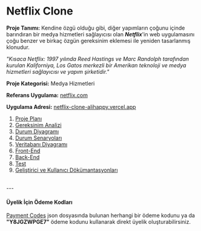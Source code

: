 # Netflix Clone 
**Proje Tanımı:** Kendine özgü olduğu gibi, diğer yapımların çoğunu içinde barındıran bir medya hizmetleri sağlayıcısı olan ***Netflix***'in web uygulamasını çoğu benzer ve birkaç özgün gereksinim eklemesi ile yeniden tasarlanmış klonudur.

*"Kısaca Netflix: 1997 yılında Reed Hastings ve Marc Randolph tarafından kurulan Kaliforniya, Los Gatos merkezli bir Amerikan teknoloji ve medya hizmetleri sağlayıcısı ve yapım şirketidir."* <br/>

**Proje Kategorisi:** Medya Hizmetleri

**Referans Uygulama:** [netflix.com](https://www.netflix.com/)

**Uygulama Adresi:** [netflix-clone-alihappy.vercel.app](https://netflix-clone-alihappy.vercel.app/)

1. [Proje Planı](./readme/ProjectPlan.md)
2. [Gereksinim Analizi](./readme/Requirements.md)
3. [Durum Diyagramı](./readme/StateDiagram.md)
4. [Durum Senaryoları](./readme/CaseScenarios.md)
5. [Veritabanı Diyagramı](./readme/DatabaseDiagram.md)
6. [Front-End](./readme/Frontend.md)
7. [Back-End](./readme/Backend.md)
8. [Test](./readme/Test.md)
9. [Geliştirici ve Kullanıcı Dökümantasyonları](./readme/DevAndUserDoc.md)

<br/>
---
<br/>

#### Üyelik İçin Ödeme Kodları
[Payment Codes](./frontend/src/PaymentCodes.json) json dosyasında bulunan herhangi bir ödeme kodunu ya da <b>"Y8JGZWPGE7"</b> ödeme kodunu kullanarak direkt üyelik oluşturabilirsiniz. <br/>
